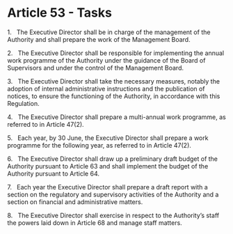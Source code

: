 # Article 53 - Tasks


1.   The Executive Director shall be in charge of the management of the Authority and shall prepare the work of the Management Board.

2.   The Executive Director shall be responsible for implementing the annual work programme of the Authority under the guidance of the Board of Supervisors and under the control of the Management Board.

3.   The Executive Director shall take the necessary measures, notably the adoption of internal administrative instructions and the publication of notices, to ensure the functioning of the Authority, in accordance with this Regulation.

4.   The Executive Director shall prepare a multi-annual work programme, as referred to in Article 47(2).

5.   Each year, by 30 June, the Executive Director shall prepare a work programme for the following year, as referred to in Article 47(2).

6.   The Executive Director shall draw up a preliminary draft budget of the Authority pursuant to Article 63 and shall implement the budget of the Authority pursuant to Article 64.

7.   Each year the Executive Director shall prepare a draft report with a section on the regulatory and supervisory activities of the Authority and a section on financial and administrative matters.

8.   The Executive Director shall exercise in respect to the Authority’s staff the powers laid down in Article 68 and manage staff matters.
